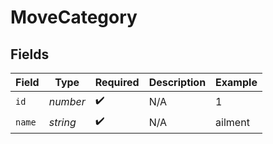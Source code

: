 # MoveCategory


## Fields

| Field              | Type               | Required           | Description        | Example            |
| ------------------ | ------------------ | ------------------ | ------------------ | ------------------ |
| `id`               | *number*           | :heavy_check_mark: | N/A                | 1                  |
| `name`             | *string*           | :heavy_check_mark: | N/A                | ailment            |